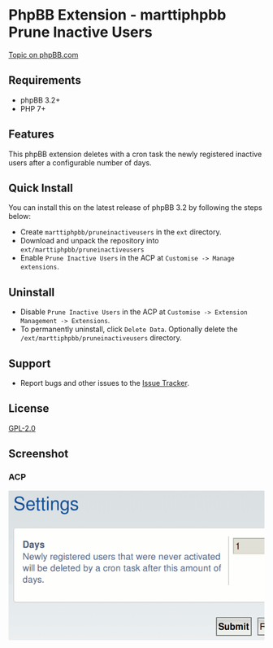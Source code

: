 # PhpBB Extension - marttiphpbb Prune Inactive Users

[Topic on phpBB.com](https://www.phpbb.com/community/viewtopic.php?f=456&t=2479076)

## Requirements

* phpBB 3.2+
* PHP 7+

## Features

This phpBB extension deletes with a cron task the newly registered inactive users after a configurable number of days.

## Quick Install

You can install this on the latest release of phpBB 3.2 by following the steps below:

* Create `marttiphpbb/pruneinactiveusers` in the `ext` directory.
* Download and unpack the repository into `ext/marttiphpbb/pruneinactiveusers`
* Enable `Prune Inactive Users` in the ACP at `Customise -> Manage extensions`.

## Uninstall

* Disable `Prune Inactive Users` in the ACP at `Customise -> Extension Management -> Extensions`.
* To permanently uninstall, click `Delete Data`. Optionally delete the `/ext/marttiphpbb/pruneinactiveusers` directory.

## Support

* Report bugs and other issues to the [Issue Tracker](https://github.com/marttiphpbb/phpbb-ext-pruneinactiveusers/issues).

## License

[GPL-2.0](license.txt)

## Screenshot

### ACP

![ACP](doc/acp.png)

